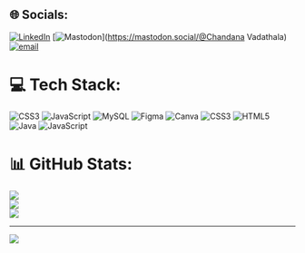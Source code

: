 
## 🌐 Socials:
[![LinkedIn](https://img.shields.io/badge/LinkedIn-%230077B5.svg?logo=linkedin&logoColor=white)](https://linkedin.com/in/https://www.linkedin.com/in/chandana-vadathala-b7298a294) [![Mastodon](https://img.shields.io/badge/-MASTODON-%232B90D9?logo=mastodon&logoColor=white)](https://mastodon.social/@Chandana Vadathala) [![email](https://img.shields.io/badge/Email-D14836?logo=gmail&logoColor=white)](mailto:chandanavadathala@gmail.com) 

# 💻 Tech Stack:
![CSS3](https://img.shields.io/badge/css3-%231572B6.svg?style=for-the-badge&logo=css3&logoColor=white) ![JavaScript](https://img.shields.io/badge/javascript-%23323330.svg?style=for-the-badge&logo=javascript&logoColor=%23F7DF1E) ![MySQL](https://img.shields.io/badge/mysql-4479A1.svg?style=for-the-badge&logo=mysql&logoColor=white) ![Figma](https://img.shields.io/badge/figma-%23F24E1E.svg?style=for-the-badge&logo=figma&logoColor=white) ![Canva](https://img.shields.io/badge/Canva-%2300C4CC.svg?style=for-the-badge&logo=Canva&logoColor=white) ![CSS3](https://img.shields.io/badge/css3-%231572B6.svg?style=for-the-badge&logo=css3&logoColor=white) ![HTML5](https://img.shields.io/badge/html5-%23E34F26.svg?style=for-the-badge&logo=html5&logoColor=white) ![Java](https://img.shields.io/badge/java-%23ED8B00.svg?style=for-the-badge&logo=openjdk&logoColor=white) ![JavaScript](https://img.shields.io/badge/javascript-%23323330.svg?style=for-the-badge&logo=javascript&logoColor=%23F7DF1E)
# 📊 GitHub Stats:
![](https://github-readme-stats.vercel.app/api?username=chandanavadathala&theme=dark&hide_border=false&include_all_commits=false&count_private=false)<br/>
![](https://nirzak-streak-stats.vercel.app/?user=chandanavadathala&theme=dark&hide_border=false)<br/>
![](https://github-readme-stats.vercel.app/api/top-langs/?username=chandanavadathala&theme=dark&hide_border=false&include_all_commits=false&count_private=false&layout=compact)

---
[![](https://visitcount.itsvg.in/api?id=chandanavadathala&icon=0&color=0)](https://visitcount.itsvg.in)

<!-- Proudly created with GPRM ( https://gprm.itsvg.in ) -->
